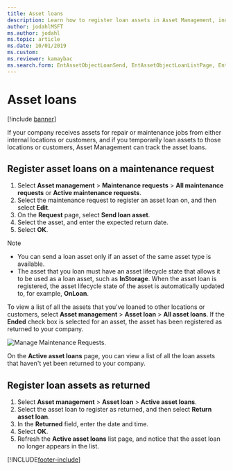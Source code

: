 ```yaml
---
title: Asset loans
description: Learn how to register loan assets in Asset Management, including a step-by-step process for registering asset loans on a maintenance request.
author: jodahlMSFT
ms.author: jodahl
ms.topic: article
ms.date: 10/01/2019
ms.custom:
ms.reviewer: kamaybac 
ms.search.form: EntAssetObjectLoanSend, EntAssetObjectLoanListPage, EntAssetObjectLoanReturn, EntAssetObjectLoanInfoPart 
---
```


# Asset loans

[!include [banner](../../includes/banner.md)]

 

If your company receives assets for repair or maintenance jobs from either internal locations or customers, and if you temporarily loan assets to those locations or customers, Asset Management can track the asset loans.

## Register asset loans on a maintenance request

1. Select **Asset management** \> **Maintenance requests** \> **All maintenance requests** or **Active maintenance requests**.
2. Select the maintenance request to register an asset loan on, and then select **Edit**.
3. On the **Request** page, select **Send loan asset**.
4. Select the asset, and enter the expected return date.
5. Select **OK**.

> [!NOTE]
> - You can send a loan asset only if an asset of the same asset type is available.
> - The asset that you loan must have an asset lifecycle state that allows it to be used as a loan asset, such as **InStorage**. When the asset loan is registered, the asset lifecycle state of the asset is automatically updated to, for example, **OnLoan**.

To view a list of all the assets that you've loaned to other locations or customers, select **Asset management** \> **Asset loan** \> **All asset loans**. If the **Ended** check box is selected for an asset, the asset has been registered as returned to your company.

![Manage Maintenance Requests.](media/06-manage-maintenance-requests.png)

On the **Active asset loans** page, you can view a list of all the loan assets that haven't yet been returned to your company.

## Register loan assets as returned

1. Select **Asset management** \> **Asset loan** \> **Active asset loans**.
2. Select the asset loan to register as returned, and then select **Return asset loan**.
3. In the **Returned** field, enter the date and time.
4. Select **OK**.
5. Refresh the **Active asset loans** list page, and notice that the asset loan no longer appears in the list.


[!INCLUDE[footer-include](../../../includes/footer-banner.md)]
